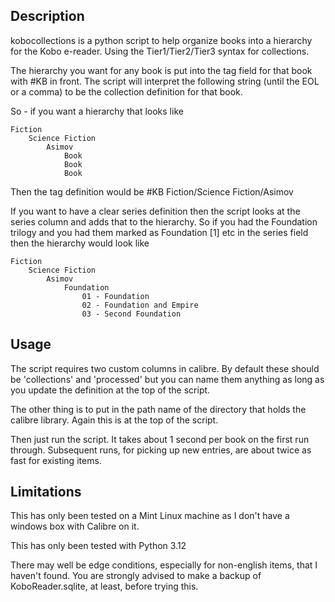 ## Description
kobocollections is a python script to help organize books into a hierarchy for the Kobo e-reader. Using the Tier1/Tier2/Tier3 syntax for collections. 

The hierarchy you want for any book is put into the tag field for that book with #KB in front. The script will interpret the following string (until the EOL or a comma) to be the collection definition for that book. 

So - if you want a hierarchy that looks like

	Fiction
		Science Fiction
			Asimov
				Book
				Book
				Book
			
Then the tag definition would be #KB Fiction/Science Fiction/Asimov

If you want to have a clear series definition then the script looks at the series column and adds that to the hierarchy. So if you had the Foundation trilogy and you had them marked as Foundation [1] etc in the series field then the hierarchy would look like

	Fiction
		Science Fiction
			Asimov
				Foundation
					01 - Foundation
					02 - Foundation and Empire
					03 - Second Foundation
					

## Usage

The script requires two custom columns in calibre. By default these should be 'collections' and 'processed' but you can name them anything as long as you update the definition at the top of the script. 

The other thing is to put in the path name of the directory that holds the calibre library. Again this is at the top of the script.

Then just run the script. It takes about 1 second per book on the first run through. Subsequent runs, for picking up new entries, are about twice as fast for existing items.


## Limitations

This has only been tested on a Mint Linux machine as I don't have a windows box with Calibre on it.

This has only been tested with Python 3.12


There may well be edge conditions, especially for non-english items, that I haven't found. You are strongly advised to make a backup of KoboReader.sqlite, at least, before trying this.

